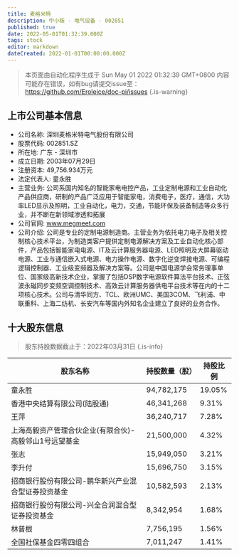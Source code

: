 ```yaml
---
title: 麦格米特
description: 中小板 - 电气设备 - 002851
published: true
date: 2022-05-01T01:32:39.000Z
tags: stock
editor: markdown
dateCreated: 2022-01-01T00:00:00.000Z
---
```


> 本页面由自动化程序生成于 Sun May 01 2022 01:32:39 GMT+0800
> 内容可能存在错误，如有bug请提交issue至：https://github.com/Eroleice/doc-pi/issues
{.is-warning}

## 上市公司基本信息
- 公司名称: 深圳麦格米特电气股份有限公司
- 股票代码: 002851.SZ
- 所在地: 广东 - 深圳市
- 成立日期: 2003年07月29日
- 注册资本: 49,756.934万元
- 法定代表人: 童永胜
- 主营业务: 公司系国内知名的智能家电电控产品，工业定制电源和工业自动化产品供应商，研制的产品广泛应用于智能家电，消费电子，医疗，通信，大功率LED显示及照明，工业自动化，电力，交通，节能环保及装备制造等众多行业，并不断在新领域渗透和拓展
- 公司官网: www.megmeet.com
- 公司介绍: 公司是专业的定制电源制造商。主营业务为依托电力电子及相关控制核心技术平台，为制造类客户提供定制电源解决方案及工业自动化核心部件，产品包括智能家电电源、IT及云计算服务器电源、LED照明及大屏幕驱动电源、工业与通信嵌入式电源、电力操作电源、数字化逆变焊接电源、可编程逻辑控制器、工业级变频器及解决方案等。公司是中国电源学会常务理事单位、国家级高新技术企业，掌握了包括DSP数字电源软件算法平台技术、正弦波永磁同步变频空调控制技术、高效云计算服务器供电平台技术等在内的十二项核心技术。公司与清华同方、TCL、欧洲UMC、美国3COM、飞利浦、中联重科、上海二纺机、长安汽车等国内外知名企业建立了良好的业务合作。


## 十大股东信息
> 股东持股数据截止于：2022年03月31日
{.is-info}

| 股东名称 | 持股数量（股） | 持股比例 |
| --- | --- | --- |
| 童永胜 | 94,782,175 | 19.05% |
| 香港中央结算有限公司(陆股通) | 46,341,268 | 9.31% |
| 王萍 | 36,240,717 | 7.28% |
| 上海高毅资产管理合伙企业(有限合伙)-高毅邻山1号远望基金 | 21,500,000 | 4.32% |
| 张志 | 15,949,050 | 3.21% |
| 李升付 | 15,696,750 | 3.15% |
| 招商银行股份有限公司-鹏华新兴产业混合型证券投资基金 | 10,582,593 | 2.13% |
| 招商银行股份有限公司-兴全合润混合型证券投资基金 | 8,342,954 | 1.68% |
| 林普根 | 7,756,195 | 1.56% |
| 全国社保基金四零四组合 | 7,011,247 | 1.41% |




